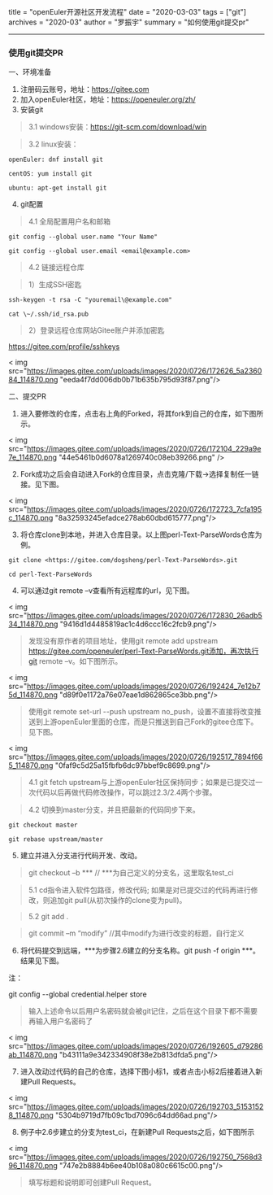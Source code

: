 title = "openEuler开源社区开发流程"
date = "2020-03-03"
tags = ["git"]
archives = "2020-03"
author = "罗振宇"
summary = "如何使用git提交pr"

------

### 使用git提交PR

一、环境准备

1. 注册码云账号，地址：<https://gitee.com>
2. 加入openEuler社区，地址：https://openeuler.org/zh/
3. 安装git

> 3.1 windows安装：https://git-scm.com/download/win

> 3.2 linux安装：

```
openEuler: dnf install git

centOS: yum install git

ubuntu: apt-get install git
```

4. git配置

> 4.1 全局配置用户名和邮箱

```
git config --global user.name "Your Name"

git config --global user.email <email@example.com>
```

> 4.2 链接远程仓库

> 1）生成SSH密匙

```
ssh-keygen -t rsa -C "youremail\@example.com"

cat \~/.ssh/id_rsa.pub
```

> 2）登录远程仓库网站Gitee账户并添加密匙

<https://gitee.com/profile/sshkeys>

< img src="https://images.gitee.com/uploads/images/2020/0726/172626_5a236084_114870.png "eeda4f7dd006db0b71b635b795d93f87.png"/>


二、提交PR

1. 进入要修改的仓库，点击右上角的Forked，将其fork到自己的仓库，如下图所示。

< img src="https://images.gitee.com/uploads/images/2020/0726/172104_229a9e7e_114870.png "44e5461b0d6078a1269740c08eb39266.png" />

2. Fork成功之后会自动进入Fork的仓库目录，点击克隆/下载-\>选择复制任一链接。见下图。

< img src="https://images.gitee.com/uploads/images/2020/0726/172723_7cfa195c_114870.png "8a32593245efadce278ab60dbd615777.png"/>

3. 将仓库clone到本地，并进入仓库目录。以上图perl-Text-ParseWords仓库为例。

```
git clone <https://gitee.com/dogsheng/perl-Text-ParseWords>.git

cd perl-Text-ParseWords
```

4. 可以通过git remote –v查看所有远程库的url，见下图。

< img src="https://images.gitee.com/uploads/images/2020/0726/172830_26adb534_114870.png "9416d1d4485819ac1c4d6ccc16c2fcb9.png"/>

> 发现没有原作者的项目地址，使用git remote add upstream
> https://gitee.com/openeuler/perl-Text-ParseWords.git添加，再次执行git remote
> –v。如下图所示。

< img src="https://images.gitee.com/uploads/images/2020/0726/192424_7e12b75d_114870.png "d89f0e1172a76e07eae1d862865ce3bb.png"/>

> 使用git remote set-url --push upstream
> no_push，设置不直接将改变推送到上游openEuler里面的仓库，而是只推送到自己Fork的gitee仓库下。见下图。

< img src="https://images.gitee.com/uploads/images/2020/0726/192517_7894f665_114870.png "0faf9c5d25a15fbfb6dc97bbef9c8699.png"/>

> 4.1  git fetch
>     upstream与上游openEuler社区保持同步；如果是已提交过一次代码以后再做代码修改操作，可以跳过2.3/2.4两个步骤。

> 4.2  切换到master分支，并且把最新的代码同步下来。

```
git checkout master

git rebase upstream/master
```

5. 建立并进入分支进行代码开发、改动。

> git checkout –b \*\*\* // \*\*\*为自己定义的分支名，这里取名test_ci

> 5.1  cd指令进入软件包路径，修改代码; 如果是对已提交过的代码再进行修改，则追加git
>     pull(从初次操作的clone变为pull)。

> 5.2  git add .

> git commit –m “modify” //其中modify为进行改变的标题，自行定义

6. 将代码提交到远端，\*\*\*为步骤2.6建立的分支名称。git push -f origin
   \*\*\*。结果见下图。

注：

git config --global credential.helper store

> 输入上述命令以后用户名密码就会被git记住，之后在这个目录下都不需要再输入用户名密码了

< img src="https://images.gitee.com/uploads/images/2020/0726/192605_d79286ab_114870.png "b43111a9e342334908f38e2b813dfda5.png"/>

7. 进入改动过代码的自己的仓库，选择下图小标1，或者点击小标2后接着进入新建Pull Requests。

< img src="https://images.gitee.com/uploads/images/2020/0726/192703_51531528_114870.png "5304b9719d7fb09c1bd7096c64dd66ad.png"/>

8. 例子中2.6步建立的分支为test_ci，在新建Pull Requests之后，如下图所示

< img src="https://images.gitee.com/uploads/images/2020/0726/192750_7568d396_114870.png "747e2b8884b6ee40b108a080c6615c00.png"/>

> 填写标题和说明即可创建Pull Request。